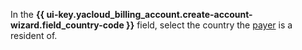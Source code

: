 In the **{{ ui-key.yacloud_billing_account.create-account-wizard.field_country-code }}** field, select the country the [payer](../concepts/glossary.md#payer) is a resident of.